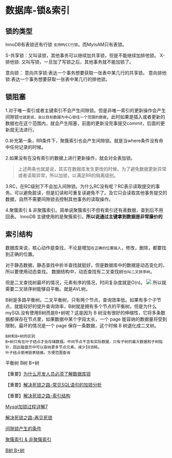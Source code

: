 # 数据库-锁&索引

## 锁的类型
InnoDB有表锁还有行锁 `支持MVCC行锁`。而MyIsAM只有表锁。

S-共享锁：又叫读锁，其他事务可以继续加共享锁，但是不能继续加排他锁。
X-排他锁: 又叫写锁，一旦加了写锁之后，其他事务就不能加锁了。

意向锁：
意向共享锁:表达一个事务想要获取一张表中某几行的共享锁。
意向排他锁:表达一个事务想要获取一张表中某几行的排他锁。

## 锁阻塞

1.对于唯一索引或者主键索引不会产生间隙锁。但是非唯一索引的更新操作会产生间隙锁`也就是说，会以目标数据为中心锁住一个范围的数据`，此时如果是插入或者更新的数据也在这个范围内，就会产生阻塞，前面的更新没完事提交commit，后面的更新就无法进行。

0.补充第一条，RR条件下，聚簇索引也会产生间隙锁。就是当where条件没有命中任何记录的时候。

2.如果没有在没有索引的数据上进行更新操作，就会对全表加锁。

>上述两条也就是说，其实在数据库发生更改的时候，为了避免数据更新异常或者读取异常，所以加锁，以满足RR的隔离级别。


3.RC，在RC级别下不会加入间隙锁。为什么RC没有呢？RC表示读取提交的事务。可以避免脏读，但是幻读和可重复读避免不了。及它只会读取其他事务提交的数据，自然不需要间隙锁去控制其他事务的读取操作。

4.聚簇索引 & 非聚簇索引。简单说聚簇索引不但有索引还有表数据，查到后不用回表。
InnoDB 主键使用的是聚簇索引。**所以说通过主键拿到数据是非常廉价的**

## 索引结构
数据库来说，核心动作是查找，不论是增加`在正确的位置插入`，修改，删除，都要找到正确的位置。

对于静态数据，静态查找中折半查找就挺好，但是数据库中的数据是动态变化的，所以要使用动态查找。
数据结构中，动态查找有二叉查找树`也叫二叉排序树`。

但是二叉查找树最坏的情况，元素有序的情况，时间复杂度就是O(n)。
![](https://www.aneasystone.com/usr/uploads/2017/10/1895065164.png)
所以就需要二叉排序树能够自平衡。就是AVL树。

B树是多路平衡树。二叉平衡树，只有两个节点，查询效率低。如果有多个子节点，就能较好的提升查询效率，B树就是拥有多个节点的平衡树。但是为什么mySQL没有使用B树而是B+树呢？这是因为 B 树没有很好的伸缩性，它将多条数据都保存在节点里，如果数据中某个字段太长，一个 page 能容纳的数据量将受到限制，最坏的情况是一个 page 保存一条数据，这个时候 B 树退化成二叉树。

```
B树和B+树的区别
B+树只有在叶子结点才会存储数据。中间节点不含有实际数据，只有子树的最大数据和子树指针，因此磁盘页中可以容纳更多节点元素。减少IO消耗。
叶子结点使用链表链接。方便范围查询

```
平衡树 B树 B+树



【重要】[为什么开发人员必须了解数据库锁](https://juejin.im/post/5b6c5be86fb9a04fb30a2bc7)

【重要】[解决死锁之路-常见SQL语句的加锁分析](https://www.aneasystone.com/archives/2017/12/solving-dead-locks-three.html)

【重要】[解决死锁之路-索引结构](https://www.aneasystone.com/archives/2017/11/solving-dead-locks-two.html)

[Mysql加锁过程详解7](http://www.cnblogs.com/crazylqy/p/7689447.html)

[解决死锁之路-再见死锁](http://www.aneasystone.com/archives/2018/04/solving-dead-locks-four.html)

[间隙锁产生的条件](https://zhuanlan.zhihu.com/p/48269420)

[聚簇索引 & 非聚簇索引](https://juejin.im/post/5cdd701ee51d453a36384939)

[B树 B+树](https://blog.csdn.net/login_sonata/article/details/75268075)



